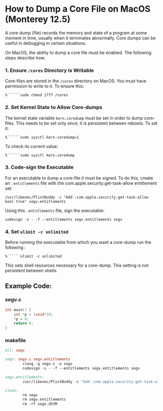 # How to Dump a Core File on MacOS (Monterey 12.5)

A core dump (file) records the memory and state of a program at some moment in time, usually when it terminates abnormally. Core dumps can be useful in debugging in certain situations.

On MacOS, the ability to dump a core file must be enabled. The following steps describe how. 

### 1. Ensure ```/cores``` Directory is Writable
Core-files are stored in the ```/cores``` directory on MacOS. You must have permission to write to it. To ensure this:

```%``````sudo chmod 1777 /cores```

### 2. Set Kernel State to Allow Core-dumps
The kernel state variable ```kern.coredump``` must be set in order to dump core-files. This needs to be set only once; it is persistent between reboots. To set it:

```%``````sudo sysctl kern.coredump=1```

To check its current value:

```%``````sudo sysctl kern.coredump```

### 3. Code-sign the Executable

For an executable to dump a core-file it must be signed. To do this, create an ```.entitlements``` file with the com.apple.security.get-task-allow entitlement set:

```/usr/libexec/PlistBuddy -c "Add :com.apple.security.get-task-allow bool true" segv.entitlements```

Using this ```.entitlements``` file, sign the executable:

```codesign -s - -f --entitlements segv.entitlements segv```

### 4. Set ```ulimit -c unlimited```

Before running the executable from which you want a core-dump run the following :

```%``````ulimit -c unlimited```

This sets shell resources necessary for a core-dump. This setting is not persistent between shells.

## Example Code:


### segv.c
```C
int main() {
    int *p = (void*)0;
    *p = 0;
    return 0;
}
```

### makefile
```Makefile
all: segv

segv: segv.c segv.entitlements
        clang -g segv.c -o segv
        codesign -s - -f --entitlements segv.entitlements segv

segv.entitlements:
        /usr/libexec/PlistBuddy -c "Add :com.apple.security.get-task-allow bool true" segv.entitlements

clean:
        rm segv
        rm segv.entitlements
        rm -rf segv.dSYM
```